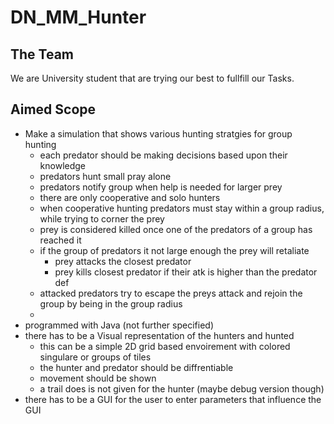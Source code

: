 # DN_MM_Hunter  

## The Team  
We are University student that are trying our best to fullfill our Tasks.  
  
## Aimed Scope  
* Make a simulation that shows various hunting stratgies for group hunting
    * each predator should be making decisions based upon their knowledge
    * predators hunt small pray alone
    * predators notify group when help is needed for larger prey
    * there are only cooperative and solo hunters
    * when cooperative hunting predators must stay within a group radius, while trying to corner the prey
    * prey is considered killed once one of the predators of a group has reached it
    * if the group of predators it not large enough the prey will retaliate
        * prey attacks the closest predator
        * prey kills closest predator if their atk is higher than the predator def
    * attacked predators try to escape the preys attack and rejoin the group by being in the group radius
    *  
* programmed with Java (not further specified)  
* there has to be a Visual representation of the hunters and hunted  
    * this can be a simple 2D grid based envoirement with colored singulare or groups of tiles
    * the hunter and predator should be diffrentiable
    * movement should be shown
    * a trail does is not given for the hunter (maybe debug version though)
* there has to be a GUI for the user to enter parameters that influence the GUI
